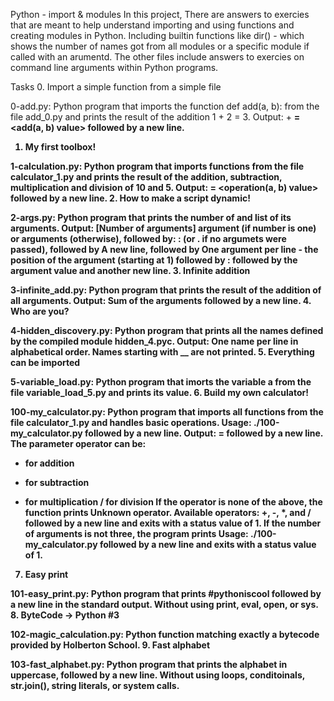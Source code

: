 Python - import & modules
In this project, There are answers to exercies that are meant to help understand importing and using functions and creating modules in Python. Including builtin functions like dir() - which shows the number of names got from all modules or a specific module if called with an arumentd. The other files include answers to exercies on command line arguments within Python programs.

Tasks
0. Import a simple function from a simple file

0-add.py: Python program that imports the function def add(a, b): from the file add_0.py and prints the result of the addition 1 + 2 = 3.
Output: <a value> + <b value> = <add(a, b) value> followed by a new line.
1. My first toolbox!

1-calculation.py: Python program that imports functions from the file calculator_1.py and prints the result of the addition, subtraction, multiplication and division of 10 and 5.
Output: <a value> <operator> <b value> = <operation(a, b) value> followed by a new line.
2. How to make a script dynamic!

2-args.py: Python program that prints the number of and list of its arguments.
Output: [Number of arguments] argument (if number is one) or arguments (otherwise), followed by:
: (or . if no argumets were passed), followed by
A new line, followed by
One argument per line - the position of the argument (starting at 1) followed by : followed by the argument value and another new line.
3. Infinite addition

3-infinite_add.py: Python program that prints the result of the addition of all arguments.
Output: Sum of the arguments followed by a new line.
4. Who are you?

4-hidden_discovery.py: Python program that prints all the names defined by the compiled module hidden_4.pyc.
Output: One name per line in alphabetical order.
Names starting with __ are not printed.
5. Everything can be imported

5-variable_load.py: Python program that imorts the variable a from the file variable_load_5.py and prints its value.
6. Build my own calculator!

100-my_calculator.py: Python program that imports all functions from the file calculator_1.py and handles basic operations.
Usage: ./100-my_calculator.py <a> <operator> <b> followed by a new line.
Output: <a> <operator> <b> = <result> followed by a new line.
The parameter operator can be:
+ for addition
- for subtraction
* for multiplication
/ for division
If the operator is none of the above, the function prints Unknown operator. Available operators: +, -, *, and / followed by a new line and exits with a status value of 1.
If the number of arguments is not three, the program prints Usage: ./100-my_calculator.py <a> <operator> <b> followed by a new line and exits with a status value of 1.
7. Easy print

101-easy_print.py: Python program that prints #pythoniscool followed by a new line in the standard output.
Without using print, eval, open, or sys.
8. ByteCode -> Python #3

102-magic_calculation.py: Python function matching exactly a bytecode provided by Holberton School.
9. Fast alphabet

103-fast_alphabet.py: Python program that prints the alphabet in uppercase, followed by a new line.
Without using loops, conditoinals, str.join(), string literals, or system calls.
